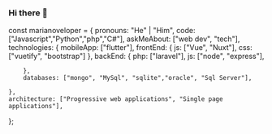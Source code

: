 ### Hi there 👋

<!--
**marianoveloper/marianoveloper** is a ✨ _special_ ✨ repository because its `README.md` (this file) appears on your GitHub profile.

Here are some ideas to get you started:

- 🔭 I’m currently working on ...
- 🌱 I’m currently learning ...
- 👯 I’m looking to collaborate on ...
- 🤔 I’m looking for help with ...
- 💬 Ask me about ...
- 📫 How to reach me: ...
- 😄 Pronouns: ...
- ⚡ Fun fact: ...
-->
const marianoveloper = {
    pronouns: "He" | "Him",
    code: ["Javascript","Python","php","C#"],
    askMeAbout: ["web dev", "tech"],
    technologies: {
        mobileApp: ["flutter"],
        frontEnd: {
            js: ["Vue", "Nuxt"],
            css: ["vuetify", "bootstrap"]
        },
        backEnd: {
            php: ["laravel"],
            js: ["node", "express"],
            
        },
        databases: ["mongo", "MySql", "sqlite","oracle", "Sql Server"],
      
    },
    architecture: ["Progressive web applications", "Single page applications"],
   
};
